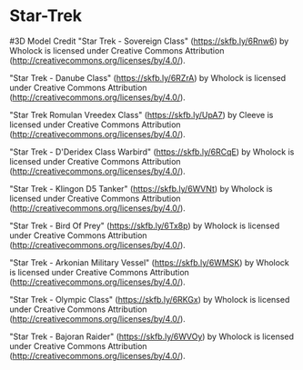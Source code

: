 # Star-Trek

#3D Model Credit
"Star Trek - Sovereign Class" (https://skfb.ly/6Rnw6) by Wholock is licensed under Creative Commons Attribution (http://creativecommons.org/licenses/by/4.0/).

"Star Trek - Danube Class" (https://skfb.ly/6RZrA) by Wholock is licensed under Creative Commons Attribution (http://creativecommons.org/licenses/by/4.0/).

"Star Trek Romulan Vreedex Class" (https://skfb.ly/UpA7) by Cleeve is licensed under Creative Commons Attribution (http://creativecommons.org/licenses/by/4.0/).

"Star Trek - D'Deridex Class Warbird" (https://skfb.ly/6RCqE) by Wholock is licensed under Creative Commons Attribution (http://creativecommons.org/licenses/by/4.0/).

"Star Trek - Klingon D5 Tanker" (https://skfb.ly/6WVNt) by Wholock is licensed under Creative Commons Attribution (http://creativecommons.org/licenses/by/4.0/).

"Star Trek - Bird Of Prey" (https://skfb.ly/6Tx8p) by Wholock is licensed under Creative Commons Attribution (http://creativecommons.org/licenses/by/4.0/).

"Star Trek - Arkonian Military Vessel" (https://skfb.ly/6WMSK) by Wholock is licensed under Creative Commons Attribution (http://creativecommons.org/licenses/by/4.0/).

"Star Trek - Olympic Class" (https://skfb.ly/6RKGx) by Wholock is licensed under Creative Commons Attribution (http://creativecommons.org/licenses/by/4.0/).

"Star Trek - Bajoran Raider" (https://skfb.ly/6WVOy) by Wholock is licensed under Creative Commons Attribution (http://creativecommons.org/licenses/by/4.0/).
